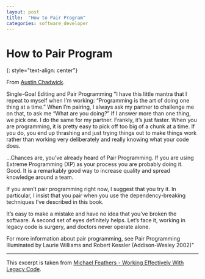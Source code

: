 ```yaml
---
layout: post
title:  "How to Pair Program"
categories: software_developer
---
```


# How to Pair Program
{: style="text-align: center"}

From [Austin Chadwick](https://www.linkedin.com/in/austin-chadwick-3a58151a4/).

Single-Goal Editing and Pair Programming
"I have this little mantra that I repeat to myself when I’m working: “Programming is the art of doing one thing at a time.” When I’m pairing, I always ask my partner to challenge me on that, to ask me “What are you doing?” If I answer more than one thing, we pick one. I do the same for my partner. Frankly, it’s just faster. When you are programming, it is pretty easy to pick off too big of a chunk at a time. If you do, you end up thrashing and just trying things out to make things work rather than working very deliberately and really knowing what your code does.

...Chances are, you’ve already heard of Pair Programming. If you are using Extreme Programming (XP) as your process you are probably doing it. Good. It is a remarkably good way to increase quality and spread knowledge around a team.

If you aren’t pair programming right now, I suggest that you try it. In particular, I insist that you pair when you use the dependency-breaking techniques I’ve described in this book.

It’s easy to make a mistake and have no idea that you’ve broken the software. A second set of eyes definitely helps. Let’s face it, working in legacy code is surgery, and doctors never operate alone.

For more information about pair programming, see Pair Programming Illuminated by Laurie Williams and Robert Kessler (Addison-Wesley 2002)"

--- 

This excerpt is taken from [Michael Feathers - Working Effectively With Legacy Code](https://www.amazon.com/Working-Effectively-Legacy-Michael-Feathers/dp/0131177052).
